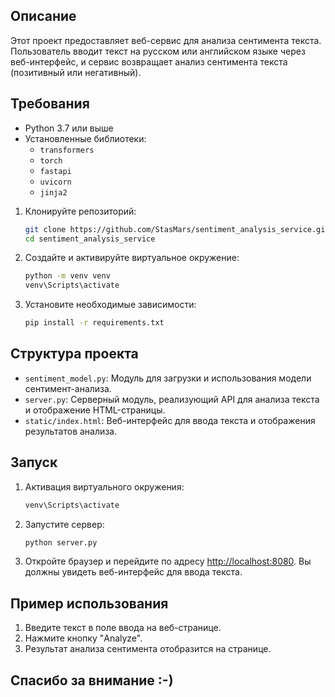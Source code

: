 ## Описание

Этот проект предоставляет веб-сервис для анализа сентимента текста. Пользователь вводит текст на русском или английском языке через веб-интерфейс, и сервис возвращает анализ сентимента текста (позитивный или негативный).

## Требования

- Python 3.7 или выше
- Установленные библиотеки:
  - `transformers`
  - `torch`
  - `fastapi`
  - `uvicorn`
  - `jinja2`

1. Клонируйте репозиторий:

    ```bash
    git clone https://github.com/StasMars/sentiment_analysis_service.git
    cd sentiment_analysis_service
    ```

2. Создайте и активируйте виртуальное окружение:

    ```bash
    python -m venv venv
    venv\Scripts\activate
    ```

3. Установите необходимые зависимости:

    ```bash
    pip install -r requirements.txt
    ```

## Структура проекта
- `sentiment_model.py`: Модуль для загрузки и использования модели сентимент-анализа.
- `server.py`: Серверный модуль, реализующий API для анализа текста и отображение HTML-страницы.
- `static/index.html`: Веб-интерфейс для ввода текста и отображения результатов анализа.

## Запуск

1. Активация виртуального окружения:

    ```bash
    venv\Scripts\activate
    ```

2. Запустите сервер:

    ```bash
    python server.py
    ```

3. Откройте браузер и перейдите по адресу [http://localhost:8080](http://localhost:8080). Вы должны увидеть веб-интерфейс для ввода текста.

## Пример использования

1. Введите текст в поле ввода на веб-странице.
2. Нажмите кнопку "Analyze".
3. Результат анализа сентимента отобразится на странице.

## Спасибо за внимание :-)
